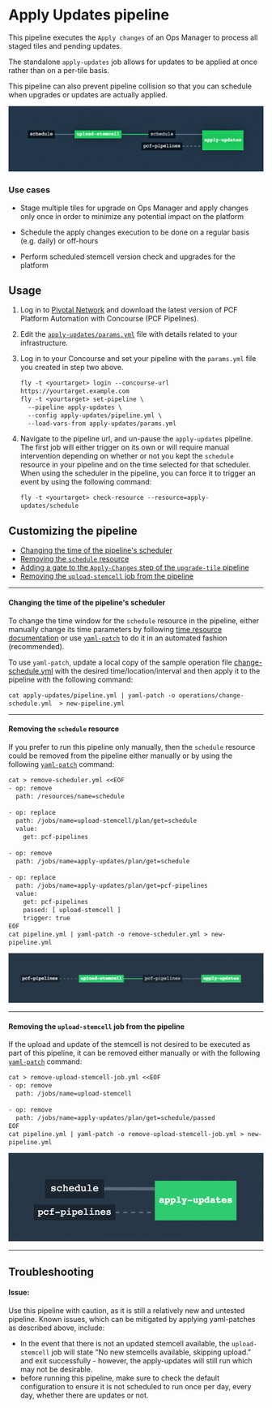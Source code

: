 # Apply Updates pipeline

This pipeline executes the `Apply changes` of an Ops Manager to process all staged tiles and pending updates.

The standalone `apply-updates` job allows for updates to be applied at once rather than on a per-tile basis.

This pipeline can also prevent pipeline collision so that you can schedule when upgrades or updates are actually applied.

![Apply Updates pipeline](embed-main.png)

### Use cases

- Stage multiple tiles for upgrade on Ops Manager and apply changes only once in order to minimize any potential impact on the platform

- Schedule the apply changes execution to be done on a regular basis (e.g. daily) or off-hours

- Perform scheduled stemcell version check and upgrades for the platform

## Usage

1. Log in to [Pivotal Network](https://network.pivotal.io/products/pcf-automation) and download the latest version of PCF Platform Automation with Concourse (PCF Pipelines).

1. Edit the [`apply-updates/params.yml`](params.yml) file with details related to your infrastructure.

1. Log in to your Concourse and set your pipeline with the `params.yml` file you created in step two above.
   ```
   fly -t <yourtarget> login --concourse-url https://yourtarget.example.com
   fly -t <yourtarget> set-pipeline \
     --pipeline apply-updates \
     --config apply-updates/pipeline.yml \
     --load-vars-from apply-updates/params.yml
   ```

1. Navigate to the pipeline url, and un-pause the `apply-updates` pipeline.   
   The first job will either trigger on its own or will require manual intervention depending on whether or not you kept the `schedule` resource in your pipeline and on the time selected for that scheduler.   
   When using the scheduler in the pipeline, you can force it to trigger an event by using the following command:
   ```
   fly -t <yourtarget> check-resource --resource=apply-updates/schedule
   ```


## Customizing the pipeline

- [Changing the time of the pipeline's scheduler](#change-time-of-scheduler)
- [Removing the `schedule` resource](#remove-schedule-resource)
- [Adding a gate to the `Apply-Changes` step of the `upgrade-tile` pipeline](#gated-apply-changes)
- [Removing the `upload-stemcell` job from the pipeline](#remove-upload-stemcell)

---

#### <a name="change-time-of-scheduler"> Changing the time of the pipeline's scheduler

To change the time window for the `schedule` resource in the pipeline, either manually change its time parameters by following [time resource documentation](https://github.com/concourse/time-resource) or use [`yaml-patch`](https://github.com/pivotal-cf/yaml-patch) to do it in an automated fashion (recommended).

To use `yaml-patch`, update a local copy of the sample operation file
 [change-schedule.yml](https://github.com/pivotal-cf/pcf-pipelines/blob/master/operations/change-schedule.yml) with the desired time/location/interval and then apply it to the pipeline with the following command:

```
cat apply-updates/pipeline.yml | yaml-patch -o operations/change-schedule.yml  > new-pipeline.yml
```

---

#### <a name="remove-schedule-resource"> Removing the `schedule` resource
If you prefer to run this pipeline only manually, then the `schedule` resource could be removed from the pipeline either manually or by using the following [`yaml-patch`](https://github.com/krishicks/yaml-patch) command:

```
cat > remove-scheduler.yml <<EOF
- op: remove
  path: /resources/name=schedule

- op: replace
  path: /jobs/name=upload-stemcell/plan/get=schedule
  value:
    get: pcf-pipelines

- op: remove
  path: /jobs/name=apply-updates/plan/get=schedule

- op: replace
  path: /jobs/name=apply-updates/plan/get=pcf-pipelines
  value:
    get: pcf-pipelines
    passed: [ upload-stemcell ]
    trigger: true
EOF
cat pipeline.yml | yaml-patch -o remove-scheduler.yml > new-pipeline.yml
```
![Apply Updates pipeline](embed-remove-schedule.png)


---

#### <a name="remove-upload-stemcell"> Removing the `upload-stemcell` job from the pipeline

If the upload and update of the stemcell is not desired to be executed as part of this pipeline, it can be removed either manually or with the following [`yaml-patch`](https://github.com/krishicks/yaml-patch) command:
```
cat > remove-upload-stemcell-job.yml <<EOF
- op: remove
  path: /jobs/name=upload-stemcell

- op: remove
  path: /jobs/name=apply-updates/plan/get=schedule/passed
EOF
cat pipeline.yml | yaml-patch -o remove-upload-stemcell-job.yml > new-pipeline.yml
```
![Apply Updates pipeline](embed-apply-changes-only.png)

---

## Troubleshooting

#### Issue: #### 
Use this pipeline with caution, as it is still a relatively new and untested pipeline. Known issues, which can be mitigated by applying yaml-patches as described above, include:
- In the event that there is not an updated stemcell available, the `upload-stemcell` job will state "No new stemcells available, skipping upload." and exit successfully - however, the apply-updates will still run which may not be desirable. 
- before running this pipeline, make sure to check the default configuration to ensure it is not scheduled to run once per day, every day, whether there are updates or not.
